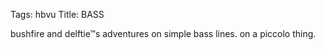 Tags: hbvu
Title: BASS
  
bushfire and delftie™s adventures on simple bass lines. on a piccolo thing.